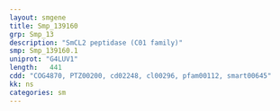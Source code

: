 ```yaml
---
layout: smgene
title: Smp_139160
grp: Smp_13
description: "SmCL2 peptidase (C01 family)"
smp: Smp_139160.1
uniprot: "G4LUV1"
length:   441
cdd: "COG4870, PTZ00200, cd02248, cl00296, pfam00112, smart00645"
kk: ns
categories: sm
---
```

